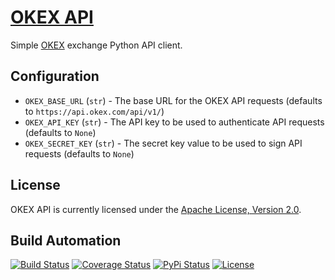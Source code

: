 # [OKEX API](http://okex-api.hive.pt)

Simple [OKEX](http://www.okex.com) exchange Python API client.

## Configuration

* `OKEX_BASE_URL` (`str`) - The base URL for the OKEX API requests (defaults to `https://api.okex.com/api/v1/`)
* `OKEX_API_KEY` (`str`) - The API key to be used to authenticate API requests (defaults to `None`)
* `OKEX_SECRET_KEY` (`str`) - The secret key value to be used to sign API requests (defaults to `None`)

## License

OKEX API is currently licensed under the [Apache License, Version 2.0](http://www.apache.org/licenses/).

## Build Automation

[![Build Status](https://travis-ci.org/hivesolutions/okex_api.svg?branch=master)](https://travis-ci.org/hivesolutions/okex_api)
[![Coverage Status](https://coveralls.io/repos/hivesolutions/okex_api/badge.svg?branch=master)](https://coveralls.io/r/hivesolutions/okex_api?branch=master)
[![PyPi Status](https://img.shields.io/pypi/v/okex_api.svg)](https://pypi.python.org/pypi/okex_api)
[![License](https://img.shields.io/badge/license-Apache%202.0-blue.svg)](https://www.apache.org/licenses/)
